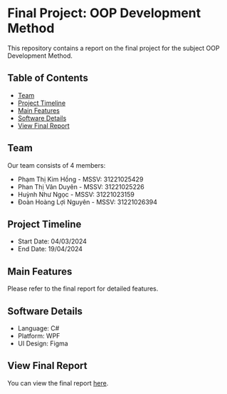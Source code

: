 # Final Project: OOP Development Method

This repository contains a report on the final project for the subject OOP Development Method.

## Table of Contents
- [Team](#team)
- [Project Timeline](#project-timeline)
- [Main Features](#main-features)
- [Software Details](#software-details)
- [View Final Report](#view-final-report)

## Team
Our team consists of 4 members:

- Phạm Thị Kim Hồng - MSSV: 31221025429
- Phan Thị Vân Duyên - MSSV: 31221025226
- Huỳnh Như Ngọc - MSSV: 31221023159
- Đoàn Hoàng Lợi Nguyên - MSSV: 31221026394

## Project Timeline
- Start Date: 04/03/2024
- End Date: 19/04/2024

## Main Features
Please refer to the final report for detailed features.

## Software Details
- Language: C#
- Platform: WPF
- UI Design: Figma

## View Final Report
You can view the final report [here](https://docs.google.com/document/d/1-q8jO6MRRaLOZUqEQUXvA_R8jgBTol8hyXG42ue-nFc/edit).
